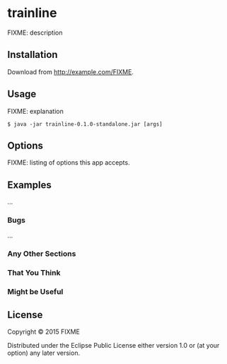 # trainline

FIXME: description

## Installation

Download from http://example.com/FIXME.

## Usage

FIXME: explanation

    $ java -jar trainline-0.1.0-standalone.jar [args]

## Options

FIXME: listing of options this app accepts.

## Examples

...

### Bugs

...

### Any Other Sections
### That You Think
### Might be Useful

## License

Copyright © 2015 FIXME

Distributed under the Eclipse Public License either version 1.0 or (at
your option) any later version.
